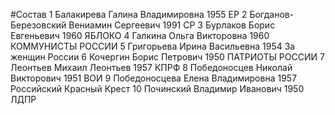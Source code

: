 #Состав
1 Балакирева Галина Владимировна 1955 ЕР
2 Богданов-Березовский Вениамин Сергеевич 1991 СР
3 Бурлаков Борис Евгеньевич 1960 ЯБЛОКО
4 Галкина Ольга Викторовна 1960 КОММУНИСТЫ РОССИИ
5 Григорьева Ирина Васильевна 1954 За женщин России
6 Кочергин Борис Петрович 1950 ПАТРИОТЫ РОССИИ
7 Леонтьев Михаил Леонтьев 1957 КПРФ
8 Победоносцев Николай Викторович 1951 ВОИ
9 Победоносцева Елена Владимировна 1957 Российский Красный Крест
10 Починский Владимир Иванович 1950 ЛДПР
